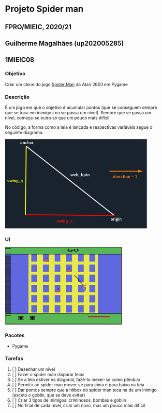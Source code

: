 # Projeto Spider man
## FPRO/MIEIC, 2020/21
## Guilherme Magalhães (up202005285)
## 1MIEIC08

### Objetivo

Criar um clone do jogo [Spider Man](https://www.free80sarcade.com/atari2600_SpiderMan.php) da Atari 2600 em Pygame

### Descrição

É um jogo em que o objetivo é acumular pontos (que se conseguem sempre que se toca em inimigos ou se passa um nível). Sempre que se passa um nível, começa-se outro só que um pouco mais difícil

No código, a forma como a teia é lançada e respectivas variáveis segue o seguinte diagrama:

![web trigonometry diagram](trig_spiderman.png)

### UI

![UI](ui.png)

### Pacotes

- Pygame

### Tarefas
1. [ ] Desenhar um nível
2. [ ] Fazer o spider man disparar teias
3. [ ] Se a teia estiver na diagonal, fazê-lo mexer-se como pêndulo
4. [ ] Permitir ao spider man mover-se para cima e para baixo na teia
5. [ ] Dar pontos sempre que a hitbox do spider man toca na de um inimigo (exceto o goblin, que se deve evitar)
6. [ ] Criar 3 tipos de inimigos: criminosos, bombas e goblin
7. [ ] No final de cada nível, criar um novo, mas um pouco mais difícil
